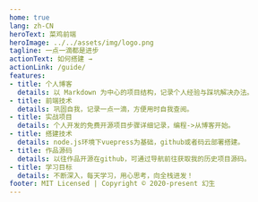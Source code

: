 ```yaml
---
home: true
lang: zh-CN
heroText: 菜鸡前端
heroImage: ../../assets/img/logo.png
tagline: 一点一滴都是进步
actionText: 如何搭建 →
actionLink: /guide/
features:
- title: 个人博客
  details: 以 Markdown 为中心的项目结构，记录个人经验与踩坑解决办法。
- title: 前端技术
  details: 巩固自我，记录一点一滴，方便用时自我查阅。
- title: 实战项目
  details: 个人开发的免费开源项目步骤详细记录，编程->从博客开始。
- title: 搭建技术
  details: node.js环境下vuepress为基础，github或者码云部署搭建。
- title: 作品源码
  details: 以往作品开源在github，可通过导航前往获取我的历史项目源码。
- title: 学习目标
  details: 不断深入，每天学习，用心思考，向全栈进发！
footer: MIT Licensed | Copyright © 2020-present 幻生
---
```

<!-- 注：此格式是YAML front matter,一定要在md文件的顶部才会生效。 -->
<!-- 博客首页 -->
